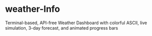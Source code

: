# weather-Info
Terminal-based, API-free Weather Dashboard with colorful ASCII, live simulation, 3-day forecast, and animated progress bars
